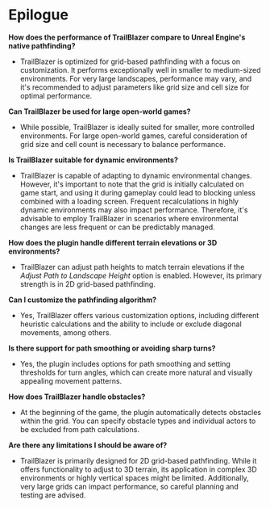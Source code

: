 # Epilogue

**How does the performance of TrailBlazer compare to Unreal Engine's native pathfinding?**

- TrailBlazer is optimized for grid-based pathfinding with a focus on customization. It performs exceptionally well in smaller to medium-sized environments. For very large landscapes, performance may vary, and it's recommended to adjust parameters like grid size and cell size for optimal performance.

**Can TrailBlazer be used for large open-world games?**

- While possible, TrailBlazer is ideally suited for smaller, more controlled environments. For large open-world games, careful consideration of grid size and cell count is necessary to balance performance.

**Is TrailBlazer suitable for dynamic environments?**

- TrailBlazer is capable of adapting to dynamic environmental changes. However, it's important to note that the grid is initially calculated on game start, and using it during gameplay could lead to blocking unless combined with a loading screen. Frequent recalculations in highly dynamic environments may also impact performance. Therefore, it's advisable to employ TrailBlazer in scenarios where environmental changes are less frequent or can be predictably managed.

**How does the plugin handle different terrain elevations or 3D environments?**

- TrailBlazer can adjust path heights to match terrain elevations if the _Adjust Path to Landscape Height_ option is enabled. However, its primary strength is in 2D grid-based pathfinding.

**Can I customize the pathfinding algorithm?**

- Yes, TrailBlazer offers various customization options, including different heuristic calculations and the ability to include or exclude diagonal movements, among others.

**Is there support for path smoothing or avoiding sharp turns?**

- Yes, the plugin includes options for path smoothing and setting thresholds for turn angles, which can create more natural and visually appealing movement patterns.

**How does TrailBlazer handle obstacles?**

- At the beginning of the game, the plugin automatically detects obstacles within the grid. You can specify obstacle types and individual actors to be excluded from path calculations.

**Are there any limitations I should be aware of?**

- TrailBlazer is primarily designed for 2D grid-based pathfinding. While it offers functionality to adjust to 3D terrain, its application in complex 3D environments or highly vertical spaces might be limited. Additionally, very large grids can impact performance, so careful planning and testing are advised.
